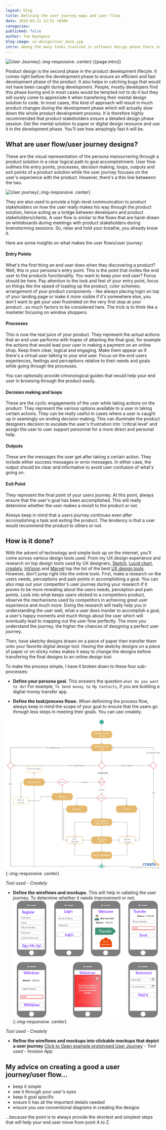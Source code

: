 ```yaml
---
layout: blog
title: Defining the user journey maps and user flows
date: 2019-03-11 12:51 +0300
categories: 
published: false
author: Tom Nyongesa
blog-image: ux-design/user_maze.jpg
intro: Among the many tasks involved in software design phase there is user journey/user flow design. This is the design that tends to answer how your product's user will achieve the core goal of using your product. In this piece, we will get to understand what this means, why it's important to do a user journey/flow design, how it's done and sampling of the best user flow design tools highly recommended by [UX](https://en.wikipedia.org/wiki/User_experience_design) designers. 
---
```


![User Journey](/assets/images/blog/{{page.blog-image}}){:.img-responsive .center}
{{page.intro}}

Product design is the second phase in the product development lifecyle. It comes right before the development phase to ensure an efficient and fast development phase of the product. It also helps in catching bugs that would not have been caught during development. People, mostly developers find this phase boring and in most cases would be tempted not to do it but they will surely come to appreciate it when transfering their mental design solution to code. In most cases, this kind of approach will result in much product changes during the development phase which will actually slow down the whole product development process. It is therefore highly recommended that product stakeholders ensure a detailed design phase session. Get the mental solution to paper or digital design resource and use it in the development phase. You'll see how amazingly fast it will be.

## What are user flow/user journey designs?
These are the visual representation of the persona manourvering through a product solution in a clear logical path to goal accomplishment. User flow outlines the entry points, processes, decision making, loops, outputs and exit points of a product solution while the user journey focuses on the user's experience with the product. However, there's a thin line betweenn the two.

![User journey](/assets/images/blog/ux-design/user-journey.png){:.img-responsive .center}

They are also used to provide a high-level communication to product stakeholders on how the user really makes his way through the product solution, hence acting as a bridge between developers and product stakeholders/clients. A user flow is similar to the flows that are hand-drawn on whiteboards during meetings with product stakeholders during brainstorming sessions. So, relax and hold your breathe, you already know it. 

Here are some insights on what makes the user flows/user journey:

#### Entry Points
What's the first thing an end user does when they discovering a product? Well, this is your persona's entry point. This is the point that invites the end user to the products functionality. You want to keep your end user? Focus should be here. Pay attention to the look and feel of your entry point, focus on things like the speed of loading up the product, color schemes, arrangement of your product components - like always placing login on top of your landing page or make it more visible if it's somewhere else, you don't want to get your user frustrated on the very first stop at your product...so much factors to be considered here. The trick is to think like a marketer focusing on window shoppers. 

#### Processes
This is now the real juice of your product. They represent the actual actions that an end user performs with hopes of attaining the final goal, for example the actions that would lead your user in making a payment on an online shop. Keep them clear, logical and engaging. Make them appear as if there's a virtual user talking to your end user. Focus on the end users experiences, feelings and perceptions relative to their needs and goals while going through the processes. 

You can optionally provide chronological guides that would help your end user in browsing through the product easily. 

#### Decision making and loops
These are the cyclic engagements of the user while taking actions on the product. They represent the various options available to a user in taking certain actions. They can be really useful in cases where a user is caught up in seemingly un-ending decision making. This can illuminate the product designers decision to escalate the user's frustration into 'critical level' and assign the user to user support personnel for a more direct and personal help.

#### Outputs
These are the messages the user get after taking a certain action. They include either success messages or error messages. In either case, the output should be clear and informative to avoid user confusion of what's going on.

#### Exit Point
They represent the final point of your users journey. At this point, always ensure that the user's goal has been accomplished. This will really determine whether the user makes a revisit to the product or not. 

Always keep in mind that a users journey continues even after accomplishing a task and exiting the product. The tendency is that a user would recommend the product to others or not. 

## How is it done?
With the advent of technology and simple look up on the internet, you'll come across various design tools used. From my UX design experience and research on top design tools used by UX designers, [Sketch](https://www.sketchapp.com/), [Lucid chart](lucidchart.com), [creately](https://creately.com), [InVision](https://www.invisionapp.com) and [Marvel](https://marvelapp.com) top the list of the best [UX design tools](http://uxtools.co/tools). However, don't jump right into the online tools. First, make a research on the users needs, perceptions and pain points in accomplishing a goal. You can also map out your competitor's user journey during your research if it proves to be more revealing about the users needs, perception and pain points. Look into what keeps users sticked to a competitors product, observe the mechanisms used by competitors in achieving great user experience and much more. Doing the research will really help you in understanding the user well, what a user does inorder to accomplish a goal, a user's happy moments and much things about the user which will eventually lead to mapping out the user flow perfectly. The more you understand the journey, the higher the chances of designing a perfect user journey.

Then, have sketchy designs drawn on a piece of paper then transfer them onto your favorite digital design tool. Having the sketchy designs on a piece of paper or on sticky notes makes it easy to change the designs before transfering the final designs to an online design tool.

To make the process simple, I have it broken down to these four sub-processes:
- **Define your persona goal**. This answers the question `what do you want to do?` For example, `To Send money to My Contacts`, if you are building a digital money transfer app.

- **Define the task/process flows.** When definining the process flow, always keep in mind the scope of your goal to ensure that the users go through less steps in meeting their goals. You can use creately.

![Process flow](/assets/images/blog/ux-design/green-mamba.png){:.img-responsive .center}

*Tool used - Creately*

- **Define the wireflows and mockups.** This will help in valiating the user journey. To determine whether it needs improvement or not.
![wireflows](/assets/images/blog/ux-design/mocks.png){:.img-responsive .center}

*Tool used - Creately*

- **Refine the wireflows and mockups into clickable mockups that depict a user journey**
[Click to Open example prototyped User Journey](https://invis.io/QRQY84FPVGW) - *Tool used - Invision App*

## My advice on creating a good a user journey/user flow...
- keep it simple
- see it through your user's eyes
- keep it goal specific
- ensure it has all the important details needed
- ensure you use conventional diagrams in creating the designs

...because the point is to always provide the shortest and simplest steps that will help your end user move from point A to Z.
